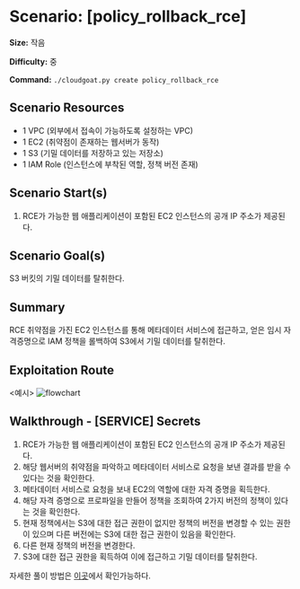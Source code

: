 # Scenario: [policy_rollback_rce]
**Size:** 작음

**Difficulty:** 중

**Command:** `./cloudgoat.py create policy_rollback_rce`

## Scenario Resources
- 1 VPC (외부에서 접속이 가능하도록 설정하는 VPC)
- 1 EC2 (취약점이 존재하는 웹서버가 동작)
- 1 S3 (기밀 데이터를 저장하고 있는 저장소)
- 1 IAM Role (인스턴스에 부착된 역할, 정책 버전 존재)

## Scenario Start(s)
1. RCE가 가능한 웹 애플리케이션이 포함된 EC2 인스턴스의 공개 IP 주소가 제공된다.


## Scenario Goal(s)
S3 버킷의 기밀 데이터를 탈취한다.

## Summary
RCE 취약점을 가진 EC2 인스턴스를 통해 메타데이터 서비스에 접근하고,
얻은 임시 자격증명으로 IAM 정책을 롤백하여 S3에서 기밀 데이터를 탈취한다.


## Exploitation Route
<예시>
![flowchart](https://github.com/user-attachments/assets/d85f94b4-a91b-4ff1-9dc1-02505b023392)

## Walkthrough - [SERVICE] Secrets

1. RCE가 가능한 웹 애플리케이션이 포함된 EC2 인스턴스의 공개 IP 주소가 제공된다.
2. 해당 웹서버의 취약점을 파악하고 메타데이터 서비스로 요청을 보낸 결과를 받을 수 있다는 것을 확인한다.
3. 메타데이터 서비스로 요청을 보내 EC2의 역할에 대한 자격 증명을 획득한다.
4. 해당 자격 증명으로 프로파일을 만들어 정책을 조회하여 2가지 버전의 정책이 있다는 것을 확인한다.
5. 현재 정책에서는 S3에 대한 접근 권한이 없지만 정책의 버전을 변경할 수 있는 권한이 있으며 다른 버전에는 S3에 대한 접근 권한이 있음을 확인한다.
6. 다른 현재 정책의 버전을 변경한다.
7. S3에 대한 접근 권한을 획득하여 이에 접근하고 기밀 데이터를 탈취한다.

자세한 풀이 방법은 [이곳](./cheat_sheet.md)에서 확인가능하다.  
